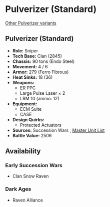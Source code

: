 # Pulverizer (Standard) 

[Other Pulverizer variants](../pulverizer.md) 

## Pulverizer (Standard) 

- **Role:** Sniper 
- **Tech Base:** Clan (2845) 
- **Chassis:** 90 tons (Endo Steel) 
- **Movement:** 4 / 6 
- **Armor:** 279 (Ferro Fibrous) 
- **Heat Sinks:** 18 (36) 
- **Weapons:** 
  - ER PPC 
  - Large Pulse Laser × 2 
  - LRM 10 (ammo: 12) 
- **Equipment:** 
  - ECM Suite 
  - CASE 
- **Design Quirks:** 
  - Protected Actuators 
- **Sources:** Succession Wars , [Master Unit List](http://masterunitlist.info/Unit/Details/7648/pulverizer-standard) 
- **Battle Value:** 2506 

## Availability 

### Early Succession Wars 

- Clan Snow Raven 

### Dark Ages 

- Raven Alliance 

